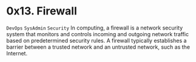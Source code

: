 # 0x13. Firewall
`DevOps` `SysAdmin` `Security`
In computing, a firewall is a network security system that monitors and controls incoming and outgoing network traffic based on predetermined security rules. A firewall typically establishes a barrier between a trusted network and an untrusted network, such as the Internet.
